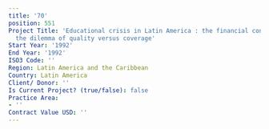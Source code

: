 ```yaml
---
title: '70'
position: 551
Project Title: 'Educational crisis in Latin America : the financial constraint and
  the dilemma of quality versus coverage'
Start Year: '1992'
End Year: '1992'
ISO3 Code: ''
Region: Latin America and the Caribbean
Country: Latin America
Client/ Donor: ''
Is Current Project? (true/false): false
Practice Area:
- ''
Contract Value USD: ''
---
```


